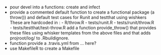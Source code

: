 - pour devel into a functions: create and infect
- provide a commented default function to create a functional package (a
  throw()) and default test cases for Runit and testthat using wishkers
  These are hardcoded in : 
      - R/throw.R
      - tests/runit.R
      - tests/runit/throw.R
      - tests/testthat/test-throw.R
  add a function provide\_throw() that provides these files using whisker
  templates from the above files and that adds projroot/log/ to .Rbuildignore.
- function provide a .travis.yml from ... here?
- use MakefileR to create a Makefile
